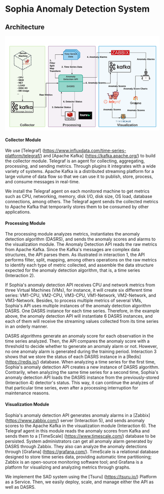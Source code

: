 # Sophia Anomaly Detection System

## Architecture
![Sophia Anomaly Detection Architecture](./SophiaAnomalyDetection.png?raw=true "Sophia Anomaly Detection Architecture")

#### Collector Module

We use [Telegraf] (https://www.influxdata.com/time-series-platform/telegraf/) and [Apache Kafka] (https://kafka.apache.org/) to build the collector module. Telegraf is an agent for collecting, aggregating, processing, and sending metrics. Through plugins it integrates with a wide variety of systems. Apache Kafka is a distributed streaming platform for a large volume of data flow so that we can use it to publish, store, process, and consume messages in real-time.

We install the Telegraf agent on each monitored machine to get metrics such as CPU, networking, memory, disk I/O, disk size, OS load, database connections, among others. The Telegraf agent sends the collected metrics to Apache Kafka that temporarily stores them to be consumed by other applications.



#### Processing Module

The processing module analyzes metrics, instantiates the anomaly detection algorithm (DASRS), and sends the anomaly scores and alarms to the visualization module. The Anomaly Detection API reads the raw metrics from Apache Kafka. Since the Kafka's messages are complex data structures, the API parses them. As illustrated in interaction 1, the API performs filter, split, mapping, among others operations on the raw metrics to identify each type of metric collected, and assemble the data structure expected for the anomaly detection algorithm, that is, a time series (Interaction 2).

If Sophia's anomaly detection API receives CPU and network metrics from three Virtual Machines (VMs), for instance, it will create six different time series: VM1-CPU, VM2-CPU, VM3-CPU, VM1-Network, VM2-Network, and VM3-Network. Besides, to process multiple metrics of several VMs, Sophia's API uses multiple instances of the anomaly detection algorithm DASRS. One DASRS instance for each time series. Therefore, in the example above, the anomaly detection API will instantiate 6 DASRS instances, and each of them will receive the streaming values collected from its time series in an orderly manner.

DASRS algorithms generate an anomaly score for each observation in the time series analyzed. Then, the API compares the anomaly score with a threshold to decide whether to generate an anomaly alarm or not. However, no one anomaly alarm is generated during the training period. Interaction 3 shows that we store the status of each DASRS instance in a [Redis] (https://redis.io/) database. When analyzing a time series for the first time, Sophia's anomaly detection API creates a new instance of DASRS algorithm. Contrarily, when analyzing the same time series for a second time, Sophia's anomaly detection API loads the DASRS instance from the previously-stored (Interaction 4) detector's status. This way, it can continue the analyzes of that particular time series, even after a processing interruption for maintenance reasons.

#### Visualization Module

Sophia's anomaly detection API generates anomaly alarms in a [Zabbix] (https://www.zabbix.com/) server (Interaction 5), and sends anomaly scores to the Apache Kafka in the visualization module (Interaction 6). The Telegraf agent in this module reads the anomaly scores from Kafka and sends them to a [TimeScale] (https://www.timescale.com/) database to be persisted.
System administrators can get all anomaly alarm generated by DASRS through Zabbix. They also can analyze the anomaly detections through [Grafana] (https://grafana.com/). TimeScale is a relational database designed to store time series data, providing automatic time partitioning; Zabbix is an open-source monitoring software tool; and Grafana is a platform for visualizing and analyzing metrics through graphs.


We implement the SAD system using the [Tsuru] (https://tsuru.io/) Platform as a Service. Then, we easily deploy, scale, and manage either the API as well as DASRS.